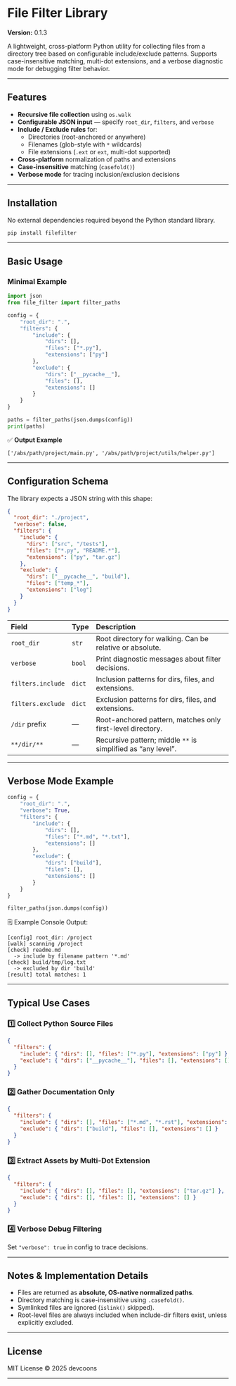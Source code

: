 
# File Filter Library

**Version:** 0.1.3

A lightweight, cross-platform Python utility for collecting files from a directory tree based on
configurable include/exclude patterns. Supports case-insensitive matching, multi-dot extensions, and
a verbose diagnostic mode for debugging filter behavior.

---

##  Features

- **Recursive file collection** using `os.walk`
- **Configurable JSON input** — specify `root_dir`, `filters`, and `verbose`
- **Include / Exclude rules** for:
  - Directories (root-anchored or anywhere)
  - Filenames (glob-style with `*` wildcards)
  - File extensions (`.ext` or `ext`, multi-dot supported)
- **Cross-platform** normalization of paths and extensions
- **Case-insensitive** matching (`casefold()`)
- **Verbose mode** for tracing inclusion/exclusion decisions

---

##  Installation

No external dependencies required beyond the Python standard library.

```bash
pip install filefilter
```

---

##  Basic Usage

### Minimal Example

```python
import json
from file_filter import filter_paths

config = {
    "root_dir": ".",
    "filters": {
        "include": {
            "dirs": [],
            "files": ["*.py"],
            "extensions": ["py"]
        },
        "exclude": {
            "dirs": ["__pycache__"],
            "files": [],
            "extensions": []
        }
    }
}

paths = filter_paths(json.dumps(config))
print(paths)
```

✅ **Output Example**
```
['/abs/path/project/main.py', '/abs/path/project/utils/helper.py']
```

---

## Configuration Schema

The library expects a JSON string with this shape:

```json
{
  "root_dir": "./project",
  "verbose": false,
  "filters": {
    "include": {
      "dirs": ["src", "/tests"],
      "files": ["*.py", "README.*"],
      "extensions": ["py", "tar.gz"]
    },
    "exclude": {
      "dirs": ["__pycache__", "build"],
      "files": ["temp_*"],
      "extensions": ["log"]
    }
  }
}
```

| Field | Type | Description |
|:------|:-----|:-------------|
| `root_dir` | `str` | Root directory for walking. Can be relative or absolute. |
| `verbose` | `bool` | Print diagnostic messages about filter decisions. |
| `filters.include` | `dict` | Inclusion patterns for dirs, files, and extensions. |
| `filters.exclude` | `dict` | Exclusion patterns for dirs, files, and extensions. |
| `/dir` prefix | — | Root-anchored pattern, matches only first-level directory. |
| `**/dir/**` | — | Recursive pattern; middle `**` is simplified as “any level”. |

---

## Verbose Mode Example

```python
config = {
    "root_dir": ".",
    "verbose": True,
    "filters": {
        "include": {
            "dirs": [],
            "files": ["*.md", "*.txt"],
            "extensions": []
        },
        "exclude": {
            "dirs": ["build"],
            "files": [],
            "extensions": []
        }
    }
}

filter_paths(json.dumps(config))
```

🗒️ Example Console Output:

```
[config] root_dir: /project
[walk] scanning /project
[check] readme.md
  -> include by filename pattern '*.md'
[check] build/tmp/log.txt
  -> excluded by dir 'build'
[result] total matches: 1
```

---

##  Typical Use Cases

### 1️⃣ Collect Python Source Files
```json
{
  "filters": {
    "include": { "dirs": [], "files": ["*.py"], "extensions": ["py"] },
    "exclude": { "dirs": ["__pycache__"], "files": [], "extensions": [] }
  }
}
```

### 2️⃣ Gather Documentation Only
```json
{
  "filters": {
    "include": { "dirs": [], "files": ["*.md", "*.rst"], "extensions": [] },
    "exclude": { "dirs": ["build"], "files": [], "extensions": [] }
  }
}
```

### 3️⃣ Extract Assets by Multi-Dot Extension
```json
{
  "filters": {
    "include": { "dirs": [], "files": [], "extensions": ["tar.gz"] },
    "exclude": { "dirs": [], "files": [], "extensions": [] }
  }
}
```

### 4️⃣ Verbose Debug Filtering
Set `"verbose": true` in config to trace decisions.

---

##  Notes & Implementation Details

- Files are returned as **absolute, OS-native normalized paths**.
- Directory matching is case-insensitive using `.casefold()`.
- Symlinked files are ignored (`islink()` skipped).
- Root-level files are always included when include-dir filters exist, unless explicitly excluded.

---

##  License

MIT License © 2025 devcoons

---

